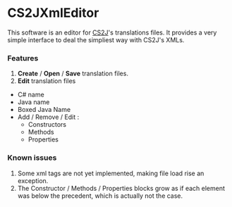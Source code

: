 # CS2JXmlEditor

This software is an editor for [CS2J](https://github.com/MathieuBlond-Ijinus/cs2j "CS2J : A C# to Java converter")'s translations files. It provides a very simple interface to deal the simpliest way with CS2J's XMLs.

### Features

1. **Create** / **Open** / **Save** translation files.
2. **Edit** translation files
  * C# name
  * Java name
  * Boxed Java Name
  * Add / Remove / Edit :
    * Constructors
    * Methods
    * Properties

### Known issues

1. Some xml tags are not yet implemented, making file load rise an exception.
2. The Constructor / Methods / Properties blocks grow as if each element was below the precedent, which is actually not the case.
